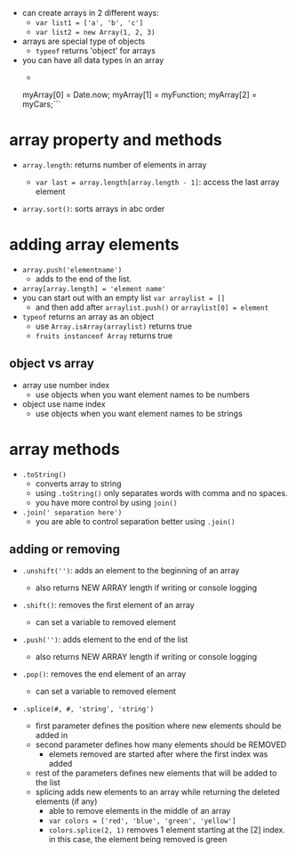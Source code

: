 - can create arrays in 2 different ways:
    - `var list1 = ['a', 'b', 'c']`
    - `var list2 = new Array(1, 2, 3)`
- arrays are special type of objects
    - `typeof` returns 'object' for arrays
- you can have all data types in an array
    - ```
    myArray[0] = Date.now;
    myArray[1] = myFunction;
    myArray[2] = myCars;```

# array property and methods
- `array.length`: returns number of elements in array
    - `var last = array.length[array.length - 1]`: access the last array element

- `array.sort()`: sorts arrays in abc order


# adding array elements
- `array.push('elementname')`
    - adds to the end of the list.
- `array[array.length] = 'element name'`
- you can start out with an empty list `var arraylist = []`
    - and then add after `arraylist.push()` or `arraylist[0] = element`
- `typeof` returns an array as an object
    - use `Array.isArray(arraylist)` returns true
    - `fruits instanceof Array` returns true

## object vs array
- array use number index   
    - use objects when you want element names to be numbers
- object use name index
    - use objects when you want element names to be strings

# array methods

- `.toString()`
    - converts array to string
    - using `.toString()` only separates words with comma and no spaces.
    - you have more control by using `join()`
- `.join(' separation here')`
    - you are able to control separation better using `.join()`

## adding or removing

- `.unshift('')`: adds an element to the beginning of an array
    - also returns NEW ARRAY length if writing or console logging
- `.shift()`: removes the first element of an array
    - can set a variable to removed element

- `.push('')`: adds element to the end of the list
    - also returns NEW ARRAY length if writing or console logging
- `.pop()`: removes the end element of an array
    - can set a variable to removed element

- `.splice(#, #, 'string', 'string')`
    - first parameter defines the position where new elements should be added in
    - second parameter defines how many elements should be REMOVED 
        - elemets removed are started after where the first index was added
    - rest of the parameters defines new elements that will be added to the list
    - splicing adds new elements to an array while returning the deleted elements (if any)
        - able to remove elements in the middle of an array
        - `var colors = ['red', 'blue', 'green', 'yellow']`
        -  `colors.splice(2, 1)` removes 1 element starting at the [2] index. in this case, the element being removed is green